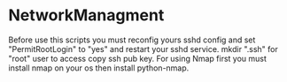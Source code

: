 # NetworkManagment

Before use this scripts you must reconfig yours sshd config and set "PermitRootLogin" to "yes" and restart your sshd
service.
mkdir ".ssh" for "root" user to access copy ssh pub key.
For using Nmap first you must install nmap on your os then install python-nmap.
